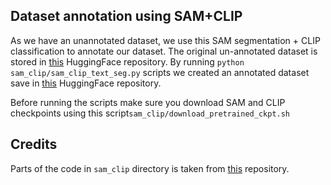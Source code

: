
## Dataset annotation using SAM+CLIP
As we have an unannotated dataset, we use this SAM segmentation + CLIP classification to annotate our dataset.
The original un-annotated dataset is stored in [this](https://huggingface.co/datasets/gotdairyya/plant_images) HuggingFace repository. By running `python sam_clip/sam_clip_text_seg.py` scripts we created an annotated dataset save in [this](https://huggingface.co/datasets/sarakarimi30/PlantMap) HuggingFace repository.

Before running the scripts make sure you download SAM and CLIP checkpoints using this script`sam_clip/download_pretrained_ckpt.sh`

## Credits
Parts of the code in `sam_clip` directory is taken from [this](https://github.com/MaybeShewill-CV/segment-anything-u-specify) repository.
